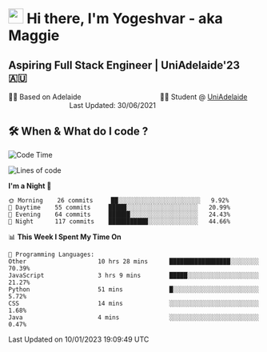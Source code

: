 <h1><img src="https://emojis.slackmojis.com/emojis/images/1531849430/4246/blob-sunglasses.gif?1531849430" width="30"/> Hi there, I'm Yogeshvar - aka Maggie</h1>

## Aspiring Full Stack Engineer | UniAdelaide'23 🇦🇺  
🏂🏻  Based on Adelaide &nbsp;&nbsp;&nbsp;&nbsp;&nbsp;&nbsp;&nbsp;&nbsp;&nbsp;&nbsp;&nbsp;&nbsp;&nbsp;&nbsp;&nbsp;&nbsp;&nbsp;&nbsp;&nbsp;&nbsp;&nbsp;&nbsp;&nbsp;&nbsp;&nbsp;&nbsp;&nbsp;&nbsp;&nbsp;&nbsp;&nbsp;&nbsp;&nbsp;&nbsp;&nbsp;&nbsp;&nbsp;&nbsp;&nbsp;👨‍💻 Student @ [UniAdelaide](https://www.adelaide.edu.au)   &nbsp;&nbsp;&nbsp;&nbsp;&nbsp;&nbsp;&nbsp;&nbsp;&nbsp;&nbsp;&nbsp;&nbsp;&nbsp;&nbsp;&nbsp;&nbsp;&nbsp;&nbsp;&nbsp;&nbsp;&nbsp;&nbsp;&nbsp;&nbsp;&nbsp;&nbsp;&nbsp;&nbsp;&nbsp;&nbsp;&nbsp;Last Updated: 30/06/2021

## 🛠 When & What do I code ?  

<!--START_SECTION:waka-->
![Code Time](http://img.shields.io/badge/Code%20Time-1%2C898%20hrs%2023%20mins-blue)

![Lines of code](https://img.shields.io/badge/From%20Hello%20World%20I%27ve%20Written-2%20Million%20lines%20of%20code-blue)

**I'm a Night 🦉** 

```text
🌞 Morning    26 commits     ██░░░░░░░░░░░░░░░░░░░░░░░   9.92% 
🌆 Daytime    55 commits     █████░░░░░░░░░░░░░░░░░░░░   20.99% 
🌃 Evening    64 commits     ██████░░░░░░░░░░░░░░░░░░░   24.43% 
🌙 Night      117 commits    ███████████░░░░░░░░░░░░░░   44.66%

```


📊 **This Week I Spent My Time On** 

```text
💬 Programming Languages: 
Other                    10 hrs 28 mins      █████████████████░░░░░░░░   70.39% 
JavaScript               3 hrs 9 mins        █████░░░░░░░░░░░░░░░░░░░░   21.27% 
Python                   51 mins             █░░░░░░░░░░░░░░░░░░░░░░░░   5.72% 
CSS                      14 mins             ░░░░░░░░░░░░░░░░░░░░░░░░░   1.68% 
Java                     4 mins              ░░░░░░░░░░░░░░░░░░░░░░░░░   0.47%

```


 Last Updated on 10/01/2023 19:09:49 UTC
<!--END_SECTION:waka-->
